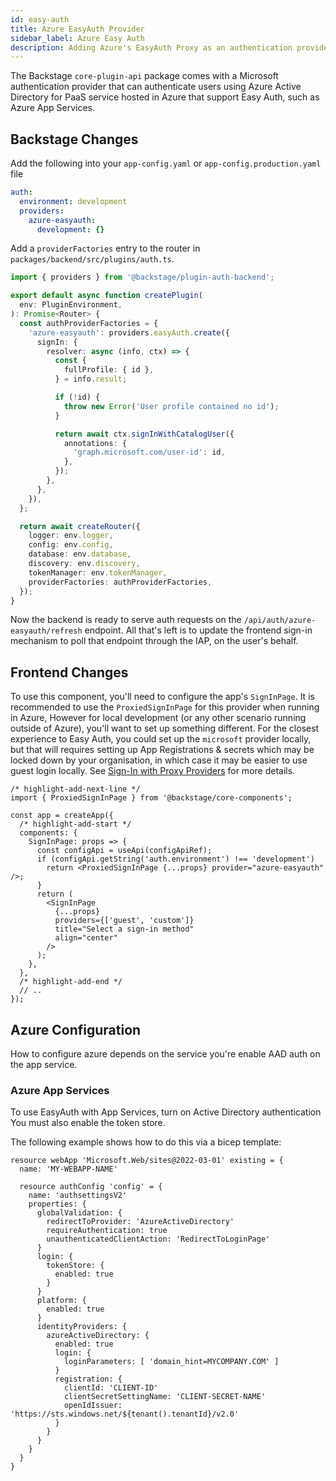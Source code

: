 ```yaml
---
id: easy-auth
title: Azure EasyAuth Provider
sidebar_label: Azure Easy Auth
description: Adding Azure's EasyAuth Proxy as an authentication provider in Backstage
---
```


The Backstage `core-plugin-api` package comes with a Microsoft authentication provider that can authenticate users using Azure Active Directory for PaaS service hosted in Azure that support Easy Auth, such as Azure App Services.

## Backstage Changes

Add the following into your `app-config.yaml` or `app-config.production.yaml` file

```yaml
auth:
  environment: development
  providers:
    azure-easyauth:
      development: {}
```

Add a `providerFactories` entry to the router in
`packages/backend/src/plugins/auth.ts`.

```ts
import { providers } from '@backstage/plugin-auth-backend';

export default async function createPlugin(
  env: PluginEnvironment,
): Promise<Router> {
  const authProviderFactories = {
    'azure-easyauth': providers.easyAuth.create({
      signIn: {
        resolver: async (info, ctx) => {
          const {
            fullProfile: { id },
          } = info.result;

          if (!id) {
            throw new Error('User profile contained no id');
          }

          return await ctx.signInWithCatalogUser({
            annotations: {
              'graph.microsoft.com/user-id': id,
            },
          });
        },
      },
    }),
  };

  return await createRouter({
    logger: env.logger,
    config: env.config,
    database: env.database,
    discovery: env.discovery,
    tokenManager: env.tokenManager,
    providerFactories: authProviderFactories,
  });
}
```

Now the backend is ready to serve auth requests on the
`/api/auth/azure-easyauth/refresh` endpoint. All that's left is to update the frontend
sign-in mechanism to poll that endpoint through the IAP, on the user's behalf.

## Frontend Changes

To use this component, you'll need to configure the app's `SignInPage`.
It is recommended to use the `ProxiedSignInPage` for this provider when running in Azure, However for local development (or any other scenario running outside of Azure), you'll want to set up something different.
For the closest experience to Easy Auth, you could set up the `microsoft` provider locally, but that will requires setting up App Registrations & secrets which may be locked down by your organisation, in which case it may be easier to use guest login locally.
See [Sign-In with Proxy Providers](../index.md#sign-in-with-proxy-providers) for more details.

```tsx title="packages/app/src/App.tsx"
/* highlight-add-next-line */
import { ProxiedSignInPage } from '@backstage/core-components';

const app = createApp({
  /* highlight-add-start */
  components: {
    SignInPage: props => {
      const configApi = useApi(configApiRef);
      if (configApi.getString('auth.environment') !== 'development')
        return <ProxiedSignInPage {...props} provider="azure-easyauth" />;
      }
      return (
        <SignInPage
          {...props}
          providers={['guest', 'custom']}
          title="Select a sign-in method"
          align="center"
        />
      );
    },
  },
  /* highlight-add-end */
  // ..
});
```

## Azure Configuration

How to configure azure depends on the service you're enable AAD auth on the app service.

### Azure App Services

To use EasyAuth with App Services, turn on Active Directory authentication
You must also enable the token store.

The following example shows how to do this via a bicep template:

```bicep
resource webApp 'Microsoft.Web/sites@2022-03-01' existing = {
  name: 'MY-WEBAPP-NAME'

  resource authConfig 'config' = {
    name: 'authsettingsV2'
    properties: {
      globalValidation: {
        redirectToProvider: 'AzureActiveDirectory'
        requireAuthentication: true
        unauthenticatedClientAction: 'RedirectToLoginPage'
      }
      login: {
        tokenStore: {
          enabled: true
        }
      }
      platform: {
        enabled: true
      }
      identityProviders: {
        azureActiveDirectory: {
          enabled: true
          login: {
            loginParameters: [ 'domain_hint=MYCOMPANY.COM' ]
          }
          registration: {
            clientId: 'CLIENT-ID'
            clientSecretSettingName: 'CLIENT-SECRET-NAME'
            openIdIssuer: 'https://sts.windows.net/${tenant().tenantId}/v2.0'
          }
        }
      }
    }
  }
}
```
